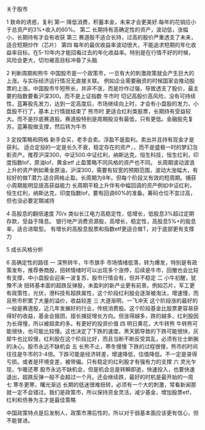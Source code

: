 关于股市

1 致命的诱惑，复利
第一 降低消费，积蓄本金，未来才会更美好.每年的花销应小于总资产的3%+收入的60%。
第二 长期持有高确定性的资产，波动低，涨幅小，长期持有才会有收获
第三 赛道股不适合长持，过高的股价严重透支了未来，适合短期炒作（芯片）
第四 每年的最优收益率波动很大，不能追求短期的年化收益率目标。在5-10年内才能回看过去的年化收益率。特别是在行情不好的时候，风险会更大，切勿被高目标冲昏了头脑

2 判断周期和熊牛
中国股市是一个政策市，一旦有大的刺激政策就会产生巨大的上涨。与实际经济运行情况无直接关联。
例如企业需要融资的时候国家会推动股票的上涨。中国股市牛短熊长，并非不涨，而是炒作过强，导致透支了股价，最主要的指数要看沪深300。而不是上证指数
牛市时 切记高股价高风险，没有可持续性，蓝筹股先发力，达到一定高度后，市场继续向上时，才会有小盘股的发力，小盘股不行了，基本上行情就结束了
熊市时 更适合红利类股票，长期持有受益较大。而不是抄底赛道股。赛道股特别是周期股没有最低，只有更低。金融股先复苏，蓝筹股做支撑，然后转为牛市

3 定投策略和网格
新手会买，老手会卖。浮盈不是盈利。卖出并且持有现金才是获利。
适合定投的一定是长久不衰，稳定存在的资产，，而不是盛极一时的梦幻泡影资产。推荐沪深300，中证500.中证红利，纳斯达克，恒生科技，恒生红利，印度指数lof，原油lof，黄金etf
止盈策略不同风格的资产也不同。
长周期波动波浪上升的资产例如黄金原油，沪深300，需要有较宽的预期范围，波动大涨幅大，有较好的做T潜力.适合网格止盈。长周期为8年。但每个阶段又有效的短周期。捕获小周期能明显提高获益能力
长周期平稳上升伴有中幅回调的资产例如中证红利，恒生红利，纳斯达克，印度指数lof，要有回调60%的准备。筹码仓位不宜过高，但也没必要定期减持

4 高股息的翻倍速度 70/x
类似长江电力高稳定性，低增长，低股息3%超过定期存款，受益于降息。
银行地产消费资源股，高增长，稳定性，高股息5%+的股息率，适合进取型。
有增长的高股息股票和指数etf更适合做T，对于底部更有支撑力

5 成长风格分析


6 高确定性的路径
一 深熊转牛，牛市旗手
市场情绪低落，转为爆发，特别是有政策发布，推荐券商股，扭转情绪时可以出现多个涨停，后续是牛市，回撤也会比较有支撑，中小盘股会迎来一波复苏，股市行情会有，但并不稳定
二 小牛初醒，犹豫不决
扭转基本面的超跌反弹股，未盈利的新产业更有前景。例如芯片，军工更有政策性，光伏，港科技有超跌属性，这个阶段红利股会逐渐被淘汰，增速慢，而且熊市积累了大量的溢价，收益较差
三 大道渐明，一飞冲天
这个阶段涨的最好的一般是赛道股，近几年发展好的行业，传统消费股。这个阶段基金比股票更容易获得好的收益，基金会报团，擅长捕捉增长方向。但涨得越多，跌的越多，红利股因为长得慢，所以被超卖的多。有更好的投资价值
四 明日黄花，大牛转熊
牛转熊可能很快，也可能比较慢。这也决定了下跌的速度。黑天鹅导致的下跌可能很快，灰犀牛也比较慢，红利股在这个阶段比好，而且当断不断反受其乱，必须有壮士断腕的决心。股市永远不缺机会
五 长熊不止，寒冬慢慢
下跌的过程很慢，熊市的时间往往是牛市的3-4倍。下跌可能是经济转差，增速降低，估值降低。不一定是录得亏损。或者是环境变差，被带偏。只有稳定的红利股才有强有力的支撑
六 灵光乍现，乍暖还寒
股市永远不缺机会，但是机会总是转瞬即逝，快速投入，也要快速退出，超跌反弹一般不会超过一个月。还会继续跌，最好的时机是最开始的一周
七 寒冬更寒，曙光渐远
长期的低迷很难扭转，必须有一个大的刺激，常看新闻那就一定不会错过。我们是政策市，所以保持资金灵活，减少基金，增加股票etf，红利和债券为主才是最佳策略


中国政策特点是后发制人，政策市滞后性的，所以对于弱基本面应该更有信心，但不能冒进。